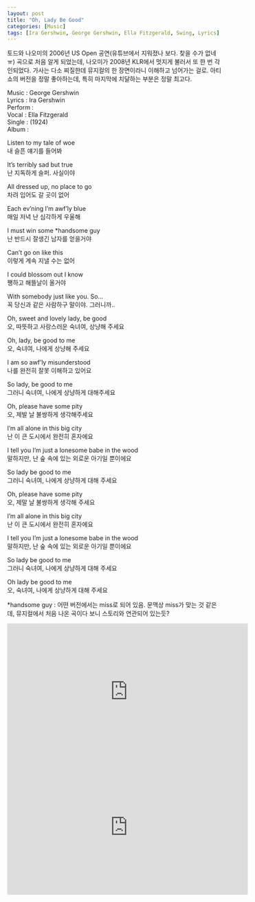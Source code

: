 ```yaml
---
layout: post
title: "Oh, Lady Be Good"
categories: [Music]
tags: [Ira Gershwin, George Gershwin, Ella Fitzgerald, Swing, Lyrics]
---
```


토드와 나오미의 2006년 US Open 공연(유튜브에서 지워졌나 보다. 찾을 수가 없네ㅠ) 곡으로 처음 알게 되었는데, 나오미가 2008년 KLR에서 멋지게 불러서 또 한 번 각인되었다. 가사는 다소 찌질한데 뮤지컬의 한 장면이라니 이해하고 넘어가는 걸로. 아티 쇼의 버전을 정말 좋아하는데, 특히 마지막에 치달하는 부분은 정말 최고다.

Music : George Gershwin  
Lyrics : Ira Gershwin  
Perform :   
Vocal : Ella Fitzgerald  
Single : (1924)  
Album :  

Listen to my tale of woe  
내 슬픈 얘기를 들어봐  

It’s terribly sad but true  
난 지독하게 슬퍼. 사실이야  

All dressed up, no place to go  
차려 입어도 갈 곳이 없어  

Each ev’ning I’m awf’ly blue  
매일 저녁 난 심각하게 우울해  

I must win some &#42;handsome guy  
난 반드시 잘생긴 남자를 얻을거야  

Can’t go on like this  
이렇게 계속 지낼 수는 없어  

I could blossom out I know  
쨍하고 해뜰날이 올거야  

With somebody just like you. So…  
꼭 당신과 같은 사람하구 말이야. 그러니까..  

Oh, sweet and lovely lady, be good  
오, 따뜻하고 사랑스러운 숙녀여, 상냥해 주세요  

Oh, lady, be good to me  
오, 숙녀여, 나에게 상냥해 주세요  

I am so awf’ly misunderstood  
나를 완전히 잘못 이해하고 있어요  

So lady, be good to me  
그러니 숙녀여, 나에게 상냥하게 대해주세요  

Oh, please have some pity  
오, 제발 날 불쌍하게 생각해주세요  

I’m all alone in this big city  
난 이 큰 도시에서 완전히 혼자에요  

I tell you I’m just a lonesome babe in the wood  
말하지만, 난 숲 속에 있는 외로운 아기일 뿐이에요  

So lady be good to me  
그러니 숙녀여, 나에게 상냥하게 대해 주세요  

Oh, please have some pity  
오, 제말 날 불쌍하게 생각해 주세요  

I’m all alone in this big city  
난 이 큰 도시에서 완전히 혼자에요  

I tell you I’m just a lonesome babe in the wood  
말하지만, 난 숲 속에 있는 외로운 아기일 뿐이에요  

So lady be good to me  
그러니 숙녀여, 나에게 상냥하게 대해 주세요  

Oh lady be good to me  
오, 숙녀여, 나에게 상냥하게 대해 주세요  

&#42;handsome guy : 어떤 버전에서는 miss로 되어 있음. 문맥상 miss가 맞는 것 같은데, 뮤지컬에서 처음 나온 곡이다 보니 스토리와 연관되어 있는듯?  

<iframe width="560" height="315" src="https://www.youtube.com/embed/aQF4scwmxwM" title="YouTube video player" frameborder="0" allow="accelerometer; autoplay; clipboard-write; encrypted-media; gyroscope; picture-in-picture" allowfullscreen></iframe>

<iframe width="560" height="315" src="https://www.youtube.com/embed/UkTbVV9ThyI" title="YouTube video player" frameborder="0" allow="accelerometer; autoplay; clipboard-write; encrypted-media; gyroscope; picture-in-picture" allowfullscreen></iframe>